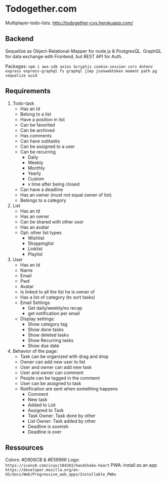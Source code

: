 # Todogether.com
Multiplayer-todo-lists.
http://todogether-cvs.herokuapp.com/

## Backend
Sequelize as Object-Relational-Mapper for node.js & PostgresQL. 
GraphQL for data exchange with Frontend, but REST API for Auth.

Packages: `npm i aws-sdk axios bcryptjs cookie-session cors dotenv express express-graphql fs graphql jimp jsonwebtoken moment path pg sequelize uuid`

## Requirements

1. Todo-task
   - Has an Id
   - Belong to a list
   - Have a position in list
   - Can be favorited
   - Can be archived
   - Has comments
   - Can have subtasks
   - Can be assigned to a user
   - Can be recurring
     - Daily
     - Weekly
     - Monthly
     - Yearly
     - Custom
     - x time after being closed
   - Can have a deadline
   - Has an owner (must not equal owner of list) 
   - Belongs to a category
2. List
   - Has an Id
   - Has an owner
   - Can be shared with other user
   - Has an avatar
   - Opt: other list types 
     - Wishlist
     - Shoppinglist
     - Linklist
     - Playlist
3. User
   - Has an Id
   - Name
   - Email
   - Pwd
   - Avatar
   - Is linked to all the list he is owner of
   - Has a list of category (to sort tasks)
   - Email Settings 
     - Get daily/weekly/no recap
     - get notification per email
   - Display settings:
     - Show category tag
     - Show done tasks
     - Show deleted tasks
     - Show Recurring tasks
     - Show due date
4. Behavior of the page:
    - Task can be organized with drag and drop
    - Owner can add new user to list
    - User and owner can add new task
    - User and owner can comment
    - People can be tagged in the comment
    - User can be assigned to task
    - Notification are sent when something happens 
      - Comment
      - New task
      - Added to List
      - Assigned to Task
      - Task Owner: Task done by other 
      - List Owner: Task added by other 
      - Deadline is soonish
      - Deadline is over

## Ressources

Colors: #D9D6CB & #E59966
Logo: `https://icons8.com/icon/104283/handshake-heart`
PWA: install as an app `https://developer.mozilla.org/en-US/docs/Web/Progressive_web_apps/Installable_PWAs`